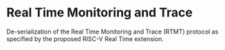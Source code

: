 # Real Time Monitoring and Trace

De-serialization of the Real Time Monitoring and Trace (RTMT) protocol as specified by the proposed RISC-V Real Time extension.
